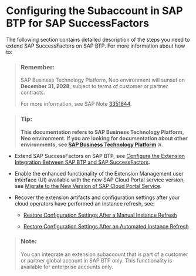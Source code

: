 <!-- loio4f31621794b24662b26edf263e34eac7 -->

# Configuring the Subaccount in SAP BTP for SAP SuccessFactors

The following section contains detailed description of the steps you need to extend SAP SuccessFactors on SAP BTP. For more information about how to:

> ### Remember:  
> SAP Business Technology Platform, Neo environment will sunset on **December 31, 2028**, subject to terms of customer or partner contracts.
> 
> For more information, see SAP Note [3351844](https://launchpad.support.sap.com/#/notes/3351844).

> ### Tip:  
> **This documentation refers to SAP Business Technology Platform, Neo environment. If you are looking for documentation about other environments, see [SAP Business Technology Platform](https://help.sap.com/viewer/65de2977205c403bbc107264b8eccf4b/Cloud/en-US/6a2c1ab5a31b4ed9a2ce17a5329e1dd8.html "SAP Business Technology Platform (SAP BTP) is an integrated offering comprised of four technology portfolios: database and data management, application development and integration, analytics, and intelligent technologies. The platform offers users the ability to turn data into business value, compose end-to-end business processes, and build and extend SAP applications quickly.") :arrow_upper_right:.**

-   Extend SAP SuccessFactors on SAP BTP, see [Configure the Extension Integration Between SAP BTP and SAP SuccessFactors](configure-the-extension-integration-between-sap-btp-and-sap-successfactors-09bb734.md).

-   Enable the enhanced functionality of the Extension Management user interface \(UI\) available with the new SAP Cloud Portal service version, see [Migrate to the New Version of SAP Cloud Portal Service](migrate-to-the-new-version-of-sap-cloud-portal-service-d201623.md).

-   Recover the extension artifacts and configuration settings after your cloud operators have performed an instance refresh, see:

    -   [Restore Configuration Settings After a Manual Instance Refresh](restore-configuration-settings-after-a-manual-instance-refresh-45d0481.md)

    -   [Restore Configuration Settings After an Automated Instance Refresh](restore-configuration-settings-after-an-automated-instance-refresh-e4ad14c.md)


> ### Note:  
> You can integrate an extension subaccount that is part of a customer or partner global account in SAP BTP only. This functionality is available for enterprise accounts only.

